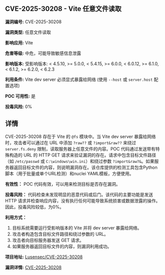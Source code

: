 ## CVE-2025-30208 - Vite 任意文件读取

**漏洞编号:** CVE-2025-30208

**漏洞类型:** 任意文件读取

**影响应用:** Vite

**危害等级:** 中危，可能导致敏感信息泄露

**影响版本:** 受影响版本: < 4.5.10, >= 5.0.0, < 5.4.15, >= 6.0.0, < 6.0.12, >= 6.1.0, < 6.1.2, >= 6.2.0, < 6.2.3

**利用条件:** Vite dev server 必须显式暴露给网络 (使用 `--host` 或 `server.host` 配置选项)

**POC 可用性:** 是

**投毒风险:** 0%

## 详情

CVE-2025-30208 存在于 Vite 的 `@fs` 模块中。当 Vite dev server 暴露给网络时，攻击者可以通过在 URL 中添加 `?raw??` 或 `?import&raw??` 来绕过 `server.fs.deny` 限制，读取服务器上任意文件的内容。POC 代码通过发送带有特殊构造的 URL 的 HTTP GET 请求来验证漏洞的存在。请求中包含目标文件路径（如 `/etc/passwd` 或 `C:\windows\win.ini`）和绕过参数 `?import&raw?&`。如果服务器返回目标文件的内容，则说明漏洞存在。该仓库提供的检测工具包含Python脚本（用于批量或单个URL检测）和nuclei YAML模板，方便使用。

**有效性：**
POC 代码有效，可以用来检测目标是否存在漏洞。

**投毒风险：**
代码检查未发现明显的恶意代码或后门。该代码的主要功能是发送 HTTP 请求并检查响应内容，没有执行任何可能导致系统损害或数据泄露的操作。因此，投毒风险较低，为0%。

**利用方式：**
1.  目标系统需要运行受影响版本的 Vite 并将 dev server 暴露给网络。
2.  攻击者构造包含目标文件路径和绕过参数的 URL。
3.  攻击者向目标服务器发送 GET 请求。
4.  如果服务器返回目标文件的内容，则漏洞利用成功。

**项目地址:** [Lusensec/CVE-2025-30208](https://github.com/Lusensec/CVE-2025-30208)

**漏洞详情:** [CVE-2025-30208](https://nvd.nist.gov/vuln/detail/CVE-2025-30208)
